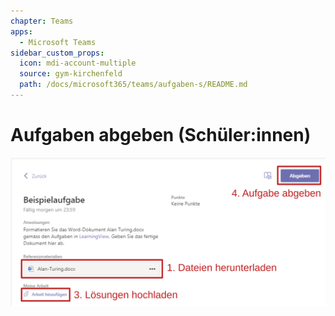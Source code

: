 ```yaml
---
chapter: Teams
apps:
  - Microsoft Teams
sidebar_custom_props:
  icon: mdi-account-multiple
  source: gym-kirchenfeld
  path: /docs/microsoft365/teams/aufgaben-s/README.md
---
```


# Aufgaben abgeben (Schüler:innen)



![](./images/teams-aufgabe-s.svg)
